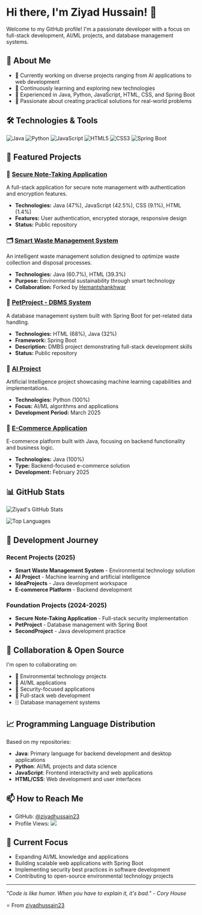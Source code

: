 # Hi there, I'm Ziyad Hussain! 👋

Welcome to my GitHub profile! I'm a passionate developer with a focus on full-stack development, AI/ML projects, and database management systems.

## 🚀 About Me

- 🔭 Currently working on diverse projects ranging from AI applications to web development
- 🌱 Continuously learning and exploring new technologies
- 💼 Experienced in Java, Python, JavaScript, HTML, CSS, and Spring Boot
- 🎯 Passionate about creating practical solutions for real-world problems

## 🛠️ Technologies & Tools

![Java](https://img.shields.io/badge/-Java-007396?style=flat-square&logo=java&logoColor=white)
![Python](https://img.shields.io/badge/-Python-3776AB?style=flat-square&logo=python&logoColor=white)
![JavaScript](https://img.shields.io/badge/-JavaScript-F7DF1E?style=flat-square&logo=javascript&logoColor=black)
![HTML5](https://img.shields.io/badge/-HTML5-E34F26?style=flat-square&logo=html5&logoColor=white)
![CSS3](https://img.shields.io/badge/-CSS3-1572B6?style=flat-square&logo=css3&logoColor=white)
![Spring Boot](https://img.shields.io/badge/-Spring%20Boot-6DB33F?style=flat-square&logo=spring&logoColor=white)

## 📂 Featured Projects

### 🔐 [Secure Note-Taking Application](https://github.com/ziyadhussain23/Secure-Note-Taking-Application)
A full-stack application for secure note management with authentication and encryption features.
- **Technologies:** Java (47%), JavaScript (42.5%), CSS (9.1%), HTML (1.4%)
- **Features:** User authentication, encrypted storage, responsive design
- **Status:** Public repository

### 🗂️ [Smart Waste Management System](https://github.com/ziyadhussain23/Smart_Waste_Manangement_System)
An intelligent waste management solution designed to optimize waste collection and disposal processes.
- **Technologies:** Java (60.7%), HTML (39.3%)
- **Purpose:** Environmental sustainability through smart technology
- **Collaboration:** Forked by [Hemantshankhwar](https://github.com/Hemantshankhwar)

### 🐾 [PetProject - DBMS System](https://github.com/ziyadhussain23/PetProject)
A database management system built with Spring Boot for pet-related data handling.
- **Technologies:** HTML (68%), Java (32%)
- **Framework:** Spring Boot
- **Description:** DMBS project demonstrating full-stack development skills
- **Status:** Public repository

### 🤖 [AI Project](https://github.com/ziyadhussain23/AI_Project)
Artificial Intelligence project showcasing machine learning capabilities and implementations.
- **Technologies:** Python (100%)
- **Focus:** AI/ML algorithms and applications
- **Development Period:** March 2025

### 🛒 [E-Commerce Application](https://github.com/ziyadhussain23/ecom)
E-commerce platform built with Java, focusing on backend functionality and business logic.
- **Technologies:** Java (100%)
- **Type:** Backend-focused e-commerce solution
- **Development:** February 2025

## 📊 GitHub Stats

![Ziyad's GitHub Stats](https://github-readme-stats.vercel.app/api?username=ziyadhussain23&show_icons=true&theme=radical)

![Top Languages](https://github-readme-stats.vercel.app/api/top-langs/?username=ziyadhussain23&layout=compact&theme=radical)

## 🔄 Development Journey

### Recent Projects (2025)
- **Smart Waste Management System** - Environmental technology solution
- **AI Project** - Machine learning and artificial intelligence
- **IdeaProjects** - Java development workspace
- **E-commerce Platform** - Backend development

### Foundation Projects (2024-2025)
- **Secure Note-Taking Application** - Full-stack security implementation
- **PetProject** - Database management with Spring Boot
- **SecondProject** - Java development practice

## 🤝 Collaboration & Open Source

I'm open to collaborating on:
- 🌱 Environmental technology projects
- 🤖 AI/ML applications
- 🔐 Security-focused applications
- 📱 Full-stack web development
- 🗄️ Database management systems

## 📈 Programming Language Distribution

Based on my repositories:
- **Java**: Primary language for backend development and desktop applications
- **Python**: AI/ML projects and data science
- **JavaScript**: Frontend interactivity and web applications
- **HTML/CSS**: Web development and user interfaces

## 📫 How to Reach Me

- GitHub: [@ziyadhussain23](https://github.com/ziyadhussain23)
- Profile Views: ![](https://komarev.com/ghpvc/?username=ziyadhussain23&color=brightgreen)

## 🎯 Current Focus

- Expanding AI/ML knowledge and applications
- Building scalable web applications with Spring Boot
- Implementing security best practices in software development
- Contributing to open-source environmental technology projects

---

*"Code is like humor. When you have to explain it, it's bad." - Cory House*

⭐️ From [ziyadhussain23](https://github.com/ziyadhussain23)

